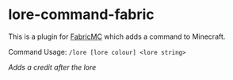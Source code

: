 # lore-command-fabric

This is a plugin for [FabricMC](https://www.fabricmc.net/) which adds a command to Minecraft.

Command Usage:
`/lore [lore colour] <lore string>`

*Adds a credit after the lore*
